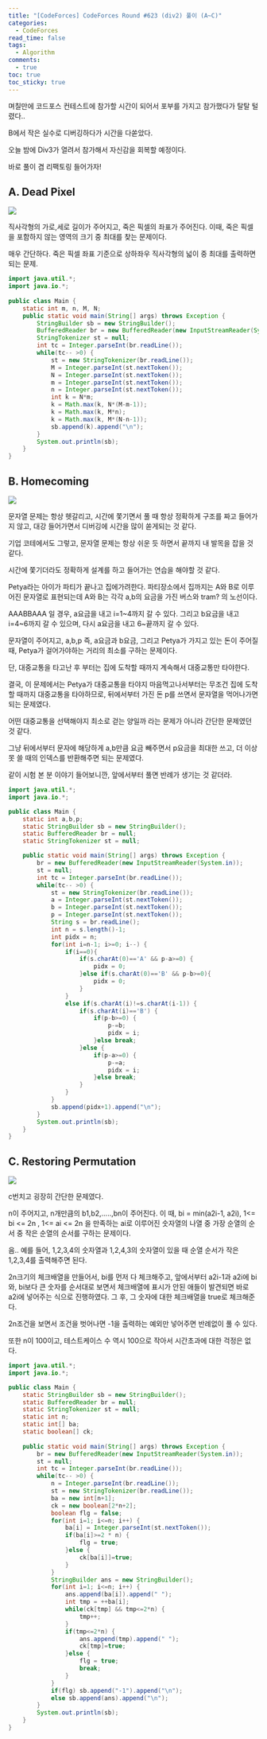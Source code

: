 ```yaml
---
title: "[CodeForces] CodeForces Round #623 (div2) 풀이 (A~C)"
categories:
  - CodeForces
read_time: false
tags:
  - Algorithm
comments:
  - true
toc: true
toc_sticky: true
---
```

며칠만에 코드포스 컨테스트에 참가할 시간이 되어서 포부를 가지고 참가했다가 탈탈 털렸다..

B에서 작은 실수로 디버깅하다가 시간을 다쏟았다.

오늘 밤에 Div3가 열려서 참가해서 자신감을 회복할 예정이다.

바로 풀이 겸 리팩토링 들어가자!

## A. Dead Pixel

![](/assets/img/CodeForce/20200224_1.png)

직사각형의 가로,세로 길이가 주어지고, 죽은 픽셀의 좌표가 주어진다. 이때, 죽은 픽셀을 포함하지 않는 영역의 크기 중 최대를 찾는 문제이다.

매우 간단하다. 죽은 픽셀 좌표 기준으로 상하좌우 직사각형의 넓이 중 최대를 출력하면 되는 문제.

```java
import java.util.*;
import java.io.*;
 
public class Main {
	static int m, n, M, N;
	public static void main(String[] args) throws Exception {
		StringBuilder sb = new StringBuilder();
		BufferedReader br = new BufferedReader(new InputStreamReader(System.in));
		StringTokenizer st = null;
		int tc = Integer.parseInt(br.readLine());
		while(tc-- >0) {
			st = new StringTokenizer(br.readLine());
			M = Integer.parseInt(st.nextToken());
			N = Integer.parseInt(st.nextToken());
			m = Integer.parseInt(st.nextToken());
			n = Integer.parseInt(st.nextToken());
			int k = N*m;
			k = Math.max(k, N*(M-m-1));
			k = Math.max(k, M*n);
			k = Math.max(k, M*(N-n-1));
			sb.append(k).append("\n");
		}
		System.out.println(sb);
	}
}
```

## B. Homecoming

![](/assets/img/CodeForce/20200224_2.png)

문자열 문제는 항상 헷갈리고, 시간에 쫓기면서 풀 때 항상 정확하게 구조를 짜고 들어가지 않고, 대강 들어가면서 디버깅에 시간을 많이 쏟게되는 것 같다.

기업 코테에서도 그렇고, 문자열 문제는 항상 쉬운 듯 하면서 끝까지 내 발목을 잡을 것 같다.

시간에 쫓기더라도 정확하게 설계를 하고 들어가는 연습을 해야할 것 같다.

Petya라는 아이가 파티가 끝나고 집에가려한다. 파티장소에서 집까지는 A와 B로 이루어진 문자열로 표현되는데 A와 B는 각각 a,b의 요금을 가진 버스와 tram? 의 노선이다.

AAABBAAA 일 경우, a요금을 내고 i=1~4까지 갈 수 있다. 그리고 b요금을 내고 i=4~6까지 갈 수 있으며, 다시 a요금을 내고 6~끝까지 갈 수 있다.

문자열이 주어지고, a,b,p 즉, a요금과 b요금, 그리고 Petya가 가지고 있는 돈이 주어질 때, Petya가 걸어가야하는 거리의 최소를 구하는 문제이다.

단, 대중교통을 타고난 후 부터는 집에 도착할 때까지 계속해서 대중교통만 타야한다.

결국, 이 문제에서는 Petya가 대중교통을 타야지 마음먹고나서부터는 무조건 집에 도착할 때까지 대중교통을 타야하므로, 뒤에서부터 가진 돈 p를 쓰면서 문자열을 먹어나가면 되는 문제였다.

어떤 대중교통을 선택해야지 최소로 걷는 양일까 라는 문제가 아니라 간단한 문제였던 것 같다. 

그냥 뒤에서부터 문자에 해당하게 a,b만큼 요금 빼주면서 p요금을 최대한 쓰고, 더 이상 못 쓸 때의 인덱스를 반환해주면 되는 문제였다.

같이 시험 본 분 이야기 들어보니깐, 앞에서부터 풀면 반례가 생기는 것 같더라.


```java
import java.util.*;
import java.io.*;

public class Main {
	static int a,b,p;
    static StringBuilder sb = new StringBuilder();
    static BufferedReader br = null;
    static StringTokenizer st = null;

	public static void main(String[] args) throws Exception {
		br = new BufferedReader(new InputStreamReader(System.in));
		st = null;
		int tc = Integer.parseInt(br.readLine());
		while(tc-- >0) {
			st = new StringTokenizer(br.readLine());
			a = Integer.parseInt(st.nextToken());
			b = Integer.parseInt(st.nextToken());
			p = Integer.parseInt(st.nextToken());
			String s = br.readLine();
            int n = s.length()-1;
			int pidx = n;
			for(int i=n-1; i>=0; i--) {
                if(i==0){
                    if(s.charAt(0)=='A' && p-a>=0) {
					    pidx = 0;
				    }else if(s.charAt(0)=='B' && p-b>=0){
                        pidx = 0;
				    }
                }
				else if(s.charAt(i)!=s.charAt(i-1)) {
					if(s.charAt(i)=='B') {
						if(p-b>=0) {
							p-=b;
							pidx = i;
						}else break;
					}else {
						if(p-a>=0) {
							p-=a;
							pidx = i;
						}else break;
					}
				}
			}
			sb.append(pidx+1).append("\n");
		}
		System.out.println(sb);
	}
}
```

## C. Restoring Permutation

![](/assets/img/CodeForce/20200224_3.png)

c번치고 굉장히 간단한 문제였다.

n이 주어지고, n개만큼의 b1,b2,.....,bn이 주어진다. 이 때, bi = min(a2i-1, a2i),  1<= bi <= 2n , 1<= ai <= 2n 을 만족하는 ai로 이루어진 숫자열의 나열 중 가장 순열의 순서 중 작은 순열의 순서를 구하는 문제이다.

음.. 예를 들어, 1,2,3,4의 숫자열과 1,2,4,3의 숫자열이 있을 때 순열 순서가 작은 1,2,3,4를 출력해주면 된다.

2n크기의 체크배열을 만들어서, bi를 먼저 다 체크해주고, 앞에서부터 a2i-1과 a2i에 bi와, bi보다 큰 숫자를 순서대로 보면서 체크배열에 표시가 안된 애들이 발견되면 바로 a2i에 넣어주는 식으로 진행하였다. 그 후, 그 숫자에 대한 체크배열을 true로 체크해준다.

2n조건을 보면서 조건을 벗어나면 -1을 출력하는 예외만 넣어주면 반례없이 풀 수 있다.

또한 n이 100이고, 테스트케이스 수 역시 100으로 작아서 시간초과에 대한 걱정은 없다.

```java
import java.util.*;
import java.io.*;

public class Main {
    static StringBuilder sb = new StringBuilder();
    static BufferedReader br = null;
    static StringTokenizer st = null;
    static int n;
    static int[] ba;
    static boolean[] ck;
    
	public static void main(String[] args) throws Exception {
		br = new BufferedReader(new InputStreamReader(System.in));
		st = null;
		int tc = Integer.parseInt(br.readLine());
		while(tc-- >0) {
			n = Integer.parseInt(br.readLine());
			st = new StringTokenizer(br.readLine());
			ba = new int[n+1];
			ck = new boolean[2*n+2];
			boolean flg = false;
			for(int i=1; i<=n; i++) {
				ba[i] = Integer.parseInt(st.nextToken());
				if(ba[i]>=2 * n) {
					flg = true;
				}else {
					ck[ba[i]]=true;
				}
			}
			StringBuilder ans = new StringBuilder();
			for(int i=1; i<=n; i++) {
				ans.append(ba[i]).append(" ");
				int tmp = ++ba[i];
				while(ck[tmp] && tmp<=2*n) {
					tmp++;
				}
				if(tmp<=2*n) {
					ans.append(tmp).append(" ");
					ck[tmp]=true;	
				}else {
					flg = true;
					break;
				}
			}
			if(flg) sb.append("-1").append("\n");
			else sb.append(ans).append("\n");
		}
		System.out.println(sb);
	}
}
```



